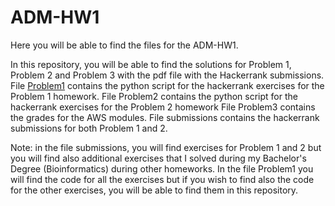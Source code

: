 # ADM-HW1

Here you will be able to find the files for the ADM-HW1. 

In this repository, you will be able to find the solutions for Problem 1, Problem 2 and Problem 3 with the pdf file with the Hackerrank submissions.
File [Problem1](https://github.com/Stinoo01/ADM-HW1/blob/main/Problem1.py) contains the python script for the hackerrank exercises for the Problem 1 homework. 
File Problem2 contains the python script for the hackerrank exercises for the Problem 2 homework
File Problem3 contains the grades for the AWS modules.
File submissions contains the hackerrank submissions for both Problem 1 and 2.

Note: in the file submissions, you will find exercises for Problem 1 and 2 but you will find also additional exercises that I solved during my Bachelor's Degree (Bioinformatics) during other homeworks. In the file Problem1 you will find the code for all the exercises but if you wish to find also the code for the other exercises, you will be able to find them in this repository. 
